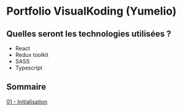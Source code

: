 # Portfolio VisualKoding (Yumelio)

## Quelles seront les technologies utilisées ?

  - React
  - Redux toolkit
  - SASS
  - Typescript

## Sommaire

[01 - Initialisation](__docs__/01-Initialisation.md)